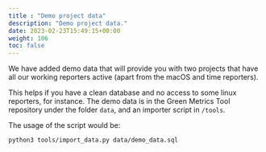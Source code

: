 ```yaml
---
title : "Demo project data"
description: "Demo project data."
date: 2023-02-23T15:49:15+00:00
weight: 106
toc: false
---
```



We have added demo data that will provide you with two projects that have all our working reporters active (apart from the macOS and time reporters).

This helps if you have a clean database and no access to some linux reporters, for instance.
The demo data is in the Green Metrics Tool repository under the folder `data`, and an importer script in `/tools`.

The usage of the script would be:

```bash
python3 tools/import_data.py data/demo_data.sql
```

